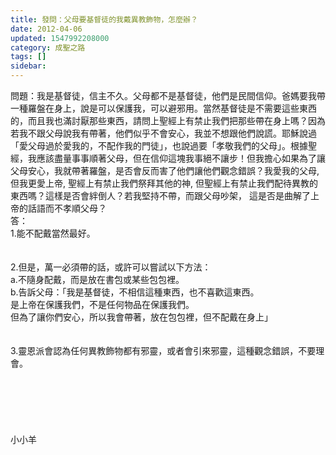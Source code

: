 ```yaml
---
title: 發問：父母要基督徒的我戴異教飾物，怎麼辦？
date: 2012-04-06
updated: 1547992208000
category: 成聖之路
tags: []
sidebar: 
---
```


<p>問題：我是基督徒，信主不久。父母都不是基督徒，他們是民間信仰。爸媽要我帶一種羅盤在身上，說是可以保護我，可以避邪用。當然基督徒是不需要這些東西的，而且我也滿討厭那些東西，請問上聖經上有禁止我們把那些帶在身上嗎？因為若我不跟父母說我有帶著，他們似乎不會安心，我並不想跟他們說謊。耶穌說過「愛父母過於愛我的，不配作我的門徒」，也說過要「孝敬我們的父母」。根據聖經，我應該盡量事事順著父母，但在信仰這塊我事絕不讓步！但我擔心如果為了讓父母安心，我就帶著羅盤，是否會反而害了他們讓他們觀念錯誤？我愛我的父母, 但我更愛上帝, 聖經上有禁止我們祭拜其他的神, 但聖經上有禁止我們配待異教的東西嗎？這樣是否會絆倒人？若我堅持不帶，而跟父母吵架， 這是否是曲解了上帝的話語而不孝順父母？<br/><!--more-->答：                                                                                                                         <br/>1.能不配戴當然最好。<br/> <br/><br/>2.但是，萬一必須帶的話，或許可以嘗試以下方法：<br/> a.不隨身配戴，而是放在書包或某些包包裡。<br/>b.告訴父母：「我是基督徒，不相信這種東西，也不喜歡這東西。<br/>是上帝在保護我們，不是任何物品在保護我們。<br/>但為了讓你們安心，所以我會帶著，放在包包裡，但不配戴在身上」<br/><br/><br/>3.靈恩派會認為任何異教飾物都有邪靈，或者會引來邪靈，這種觀念錯誤，不要理會。<br/> <br/><br/><br/><br/><br/><br/>小小羊<br/><br/><br/><br/><br/><br/></p>